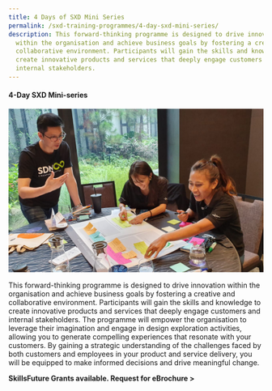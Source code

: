 ```yaml
---
title: 4 Days of SXD Mini Series
permalink: /sxd-training-programmes/4-day-sxd-mini-series/
description: This forward-thinking programme is designed to drive innovation
  within the organisation and achieve business goals by fostering a creative and
  collaborative environment. Participants will gain the skills and knowledge to
  create innovative products and services that deeply engage customers and
  internal stakeholders.
---
```

#### **4-Day SXD Mini-series**

![](/images/Programmes/programmes_4%20day%20sxd%20mini%20series.jpg)

This forward-thinking programme is designed to drive innovation within the organisation and achieve business goals by fostering a creative and collaborative environment. Participants will gain the skills and knowledge to create innovative products and services that deeply engage customers and internal stakeholders. The programme will empower the organisation to leverage their imagination and engage in design exploration activities, allowing you to generate compelling experiences that resonate with your customers. By gaining a strategic understanding of the challenges faced by both customers and employees in your product and service delivery, you will be equipped to make informed decisions and drive meaningful change. 

**SkillsFuture Grants available. Request for eBrochure >**